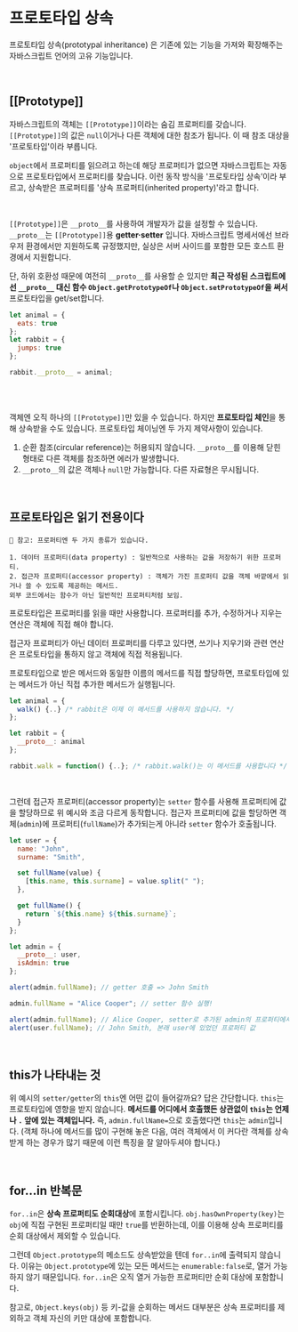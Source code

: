 
# 프로토타입 상속

프로토타입 상속(prototypal inheritance) 은 기존에 있는 기능을 가져와 확장해주는 자바스크립트 언어의 고유 기능입니다.

<br>

## [[Prototype]]

자바스크립트의 객체는 `[[Prototype]]`이라는 숨김 프로퍼티를 갖습니다.
`[[Prototype]]`의 값은 `null`이거나 다른 객체에 대한 참조가 됩니다. 이 때 참조 대상을 '프로토타입'이라 부릅니다.

`object`에서 프로퍼티를 읽으려고 하는데 해당 프로퍼티가 없으면 자바스크립트는 자동으로 프로토타입에서 프로퍼티를 찾습니다.
이런 동작 방식을 '프로토타입 상속’이라 부르고,
상속받은 프로퍼티를 '상속 프로퍼티(inherited property)'라고 합니다.

<br>

`[[Prototype]]`은 `__proto__`를 사용하여 개발자가 값을 설정할 수 있습니다.
`__proto__`는 `[[Prototype]]`용 **getter·setter** 입니다.
자바스크립트 명세서에선 브라우저 환경에서만 지원하도록 규정했지만, 실상은 서버 사이드를 포함한 모든 호스트 환경에서 지원합니다. 

단, 하위 호환성 때문에 여전히 `__proto__`를 사용할 순 있지만 **최근 작성된 스크립트에선 `__proto__` 대신 함수 `Object.getPrototypeOf`나 `Object.setPrototypeOf`을 써서** 프로토타입을 get/set합니다. 

```javascript
let animal = {
  eats: true
};
let rabbit = {
  jumps: true
};

rabbit.__proto__ = animal;
```

<br><br>

객체엔 오직 하나의 `[[Prototype]]`만 있을 수 있습니다.
하지만 **프로토타입 체인**을 통해 상속받을 수도 있습니다.
프로토타입 체이닝엔 두 가지 제약사항이 있습니다.

1. 순환 참조(circular reference)는 허용되지 않습니다. `__proto__`를 이용해 닫힌 형태로 다른 객체를 참조하면 에러가 발생합니다.
2. `__proto__`의 값은 객체나 `null`만 가능합니다. 다른 자료형은 무시됩니다.

<br>

## 프로토타입은 읽기 전용이다

```
📁 참고: 프로퍼티엔 두 가지 종류가 있습니다.

1. 데이터 프로퍼티(data property) : 일반적으로 사용하는 값을 저장하기 위한 프로퍼티.
2. 접근자 프로퍼티(accessor property) : 객체가 가진 프로퍼티 값을 객체 바깥에서 읽거나 쓸 수 있도록 제공하는 메서드. 
외부 코드에서는 함수가 아닌 일반적인 프로퍼티처럼 보임.
```

프로토타입은 프로퍼티를 읽을 때만 사용합니다. 프로퍼티를 추가, 수정하거나 지우는 연산은 객체에 직접 해야 합니다.

접근자 프로퍼티가 아닌 데이터 프로퍼티를 다루고 있다면, 쓰기나 지우기와 관련 연산은 프로토타입을 통하지 않고 객체에 직접 적용됩니다.

프로토타입으로 받은 메서드와 동일한 이름의 메서드를 직접 할당하면, 프로토타입에 있는 메서드가 아닌 직접 추가한 메서드가 실행됩니다.

```javascript
let animal = {
  walk() {..} /* rabbit은 이제 이 메서드를 사용하지 않습니다. */
};

let rabbit = {
  __proto__: animal
};

rabbit.walk = function() {..}; /* rabbit.walk()는 이 메서드를 사용합니다 */
```

<br>

그런데 접근자 프로퍼티(accessor property)는 `setter` 함수를 사용해 프로퍼티에 값을 할당하므로 위 예시와 조금 다르게 동작합니다. 
접근자 프로퍼티에 값을 할당하면 객체(`admin`)에 프로퍼티(`fullName`)가 추가되는게 아니라 `setter` 함수가 호출됩니다.

```javascript
let user = {
  name: "John",
  surname: "Smith",

  set fullName(value) {
    [this.name, this.surname] = value.split(" ");
  },

  get fullName() {
    return `${this.name} ${this.surname}`;
  }
};

let admin = {
  __proto__: user,
  isAdmin: true
};

alert(admin.fullName); // getter 호출 => John Smith

admin.fullName = "Alice Cooper"; // setter 함수 실행!

alert(admin.fullName); // Alice Cooper, setter로 추가된 admin의 프로퍼티에서 값을 가져옴
alert(user.fullName); // John Smith, 본래 user에 있었던 프로퍼티 값
```

<br>

## this가 나타내는 것

위 예시의 `setter/getter`의 `this`엔 어떤 값이 들어갈까요? 
답은 간단합니다. `this`는 프로토타입에 영향을 받지 않습니다.
**메서드를 어디에서 호출했든 상관없이 `this`는 언제나 `.` 앞에 있는 객체입니다.** 즉, `admin.fullName=`으로 호출했다면 `this`는 `admin`입니다.
(객체 하나에 메서드를 많이 구현해 놓은 다음, 여러 객체에서 이 커다란 객체를 상속받게 하는 경우가 많기 때문에 이런 특징을 잘 알아두셔야 합니다.)

<br>

## for…in 반복문

`for..in`은 **상속 프로퍼티도 순회대상**에 포함시킵니다.
`obj.hasOwnProperty(key)`는 `obj`에 직접 구현된 프로퍼티일 때만 `true`를 반환하는데, 이를 이용해 상속 프로퍼티를 순회 대상에서 제외할 수 있습니다. 

그런데 `Object.prototype`의 메소드도 상속받았을 텐데 `for..in`에 출력되지 않습니다. 이유는 `Object.prototype`에 있는 모든 메서드는 `enumerable:false`로, 열거 가능하지 않기 때문입니다. `for..in`은 오직 열거 가능한 프로퍼티만 순회 대상에 포함합니다.

참고로, `Object.keys(obj)` 등 키-값을 순회하는 메서드 대부분은 상속 프로퍼티를 제외하고 객체 자신의 키만 대상에 포함합니다.
